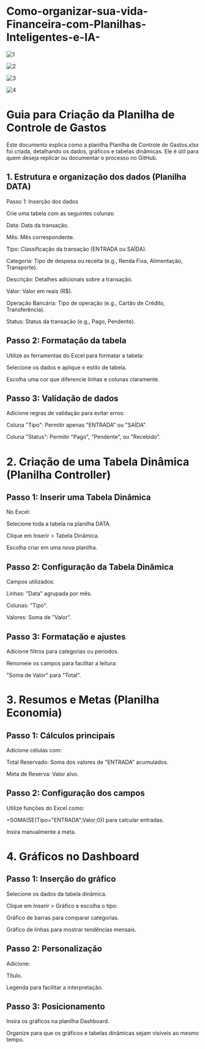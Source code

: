 # Como-organizar-sua-vida-Financeira-com-Planilhas-Inteligentes-e-IA-

![1](https://github.com/user-attachments/assets/4b373f25-74cd-48d0-9350-3b6ec86ca809)


![2](https://github.com/user-attachments/assets/8301981f-931e-4901-a616-d994ac960aad)

![3](https://github.com/user-attachments/assets/ff76ccfb-320c-4eaf-b019-61925b924742)

![4](https://github.com/user-attachments/assets/84df21d3-bb81-49cf-b185-e9922847bf04)





# Guia para Criação da Planilha de Controle de Gastos

Este documento explica como a planilha Planilha de Controle de Gastos.xlsx foi criada, detalhando os dados, gráficos e tabelas dinâmicas. Ele é útil para quem deseja replicar ou documentar o processo no GitHub.


## 1. Estrutura e organização dos dados (Planilha DATA)

Passo 1: Inserção dos dados

Crie uma tabela com as seguintes colunas:

Data: Data da transação.

Mês: Mês correspondente.

Tipo: Classificação da transação (ENTRADA ou SAÍDA).

Categoria: Tipo de despesa ou receita (e.g., Renda Fixa, Alimentação, Transporte).

Descrição: Detalhes adicionais sobre a transação.

Valor: Valor em reais (R$).

Operação Bancária: Tipo de operação (e.g., Cartão de Crédito, Transferência).

Status: Status da transação (e.g., Pago, Pendente).



## Passo 2: Formatação da tabela

Utilize as ferramentas do Excel para formatar a tabela:

Selecione os dados e aplique o estilo de tabela.

Escolha uma cor que diferencie linhas e colunas claramente.



## Passo 3: Validação de dados

Adicione regras de validação para evitar erros:

Coluna "Tipo": Permitir apenas "ENTRADA" ou "SAÍDA".

Coluna "Status": Permitir "Pago", "Pendente", ou "Recebido".



# 2. Criação de uma Tabela Dinâmica (Planilha Controller)

## Passo 1: Inserir uma Tabela Dinâmica

No Excel:

Selecione toda a tabela na planilha DATA.

Clique em Inserir > Tabela Dinâmica.

Escolha criar em uma nova planilha.

## Passo 2: Configuração da Tabela Dinâmica

Campos utilizados:

Linhas: "Data" agrupada por mês.

Colunas: "Tipo".

Valores: Soma de "Valor".

## Passo 3: Formatação e ajustes

Adicione filtros para categorias ou períodos.

Renomeie os campos para facilitar a leitura:

"Soma de Valor" para "Total".

# 3. Resumos e Metas (Planilha Economia)

## Passo 1: Cálculos principais

Adicione células com:

Total Reservado: Soma dos valores de "ENTRADA" acumulados.

Meta de Reserva: Valor alvo.

## Passo 2: Configuração dos campos

Utilize funções do Excel como:

=SOMA(SE(Tipo="ENTRADA";Valor;0)) para calcular entradas.

Insira manualmente a meta.

# 4. Gráficos no Dashboard

## Passo 1: Inserção do gráfico

Selecione os dados da tabela dinâmica.

Clique em Inserir > Gráfico e escolha o tipo:

Gráfico de barras para comparar categorias.

Gráfico de linhas para mostrar tendências mensais.

## Passo 2: Personalização

Adicione:

Título.

Legenda para facilitar a interpretação.

## Passo 3: Posicionamento

Insira os gráficos na planilha Dashboard.

Organize para que os gráficos e tabelas dinâmicas sejam visíveis ao mesmo tempo.
